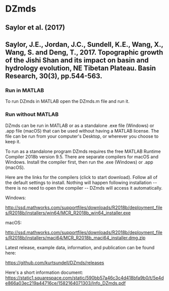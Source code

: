 # DZmds

## Saylor et al. (2017)

## Saylor, J.E., Jordan, J.C., Sundell, K.E., Wang, X., Wang, S. and Deng, T., 2017. Topographic growth of the Jishi Shan and its impact on basin and hydrology evolution, NE Tibetan Plateau. Basin Research, 30(3), pp.544-563.

### Run in MATLAB

To run DZmds in MATLAB open the DZmds.m file and run it.

### Run without MATLAB

DZmds can be run in MATLAB or as a standalone .exe file (Windows) or .app file (macOS) that can be used without having a MATLAB license. The file can be run from your computer's Desktop, or wherever you choose to keep it. 

To run as a standalone program DZmds requires the free MATLAB Runtime Compiler 2018b version 9.5. There are separate compilers for macOS and Windows. Install the compiler first, then run the .exe (Windows) or .app (macOS).

Here are the links for the compilers (click to start download). Follow all of the default settings to install. Nothing will happen following installation -- there is no need to open the compiler -- DZmds will access it automatically.

Windows:

http://ssd.mathworks.com/supportfiles/downloads/R2018b/deployment_files/R2018b/installers/win64/MCR_R2018b_win64_installer.exe

macOS:

http://ssd.mathworks.com/supportfiles/downloads/R2018b/deployment_files/R2018b/installers/maci64/MCR_R2018b_maci64_installer.dmg.zip

Latest release, example data, information, and publication can be found here: 

https://github.com/kurtsundell/DZmds/releases

Here's a short information document: https://static1.squarespace.com/static/590bb57a46c3c4d418bfa9b0/t/5e4de866a03ec219a44716ce/1582164071303/Info_DZmds.pdf
